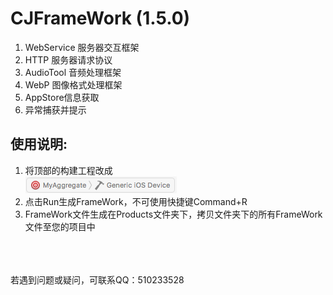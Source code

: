 # CJFrameWork (1.5.0)

1. WebService 服务器交互框架
2. HTTP 服务器请求协议
3. AudioTool 音频处理框架
4. WebP 图像格式处理框架
5. AppStore信息获取
6. 异常捕获并提示

使用说明:
-----
1. 将顶部的构建工程改成</br>
![](https://github.com/hrsqs/CJFrameWork/raw/master/Screenshots/build.png)  
2. 点击Run生成FrameWork，不可使用快捷键Command+R
3. FrameWork文件生成在Products文件夹下，拷贝文件夹下的所有FrameWork文件至您的项目中

</br></br></br>若遇到问题或疑问，可联系QQ：510233528
